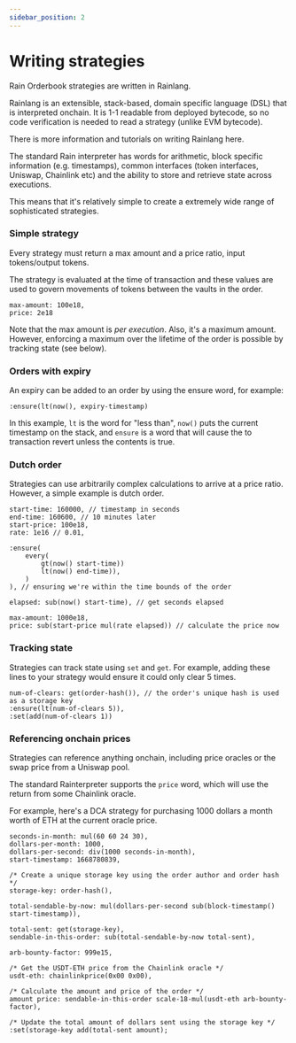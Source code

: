 ```yaml
---
sidebar_position: 2
---
```

# Writing strategies
Rain Orderbook strategies are written in Rainlang.

Rainlang is an extensible, stack-based, domain specific language (DSL) that is interpreted onchain. It is 1-1 readable from deployed bytecode, so no code verification is needed to read a strategy (unlike EVM bytecode).

There is more information and tutorials on writing Rainlang here.

The standard Rain interpreter has words for arithmetic, block specific information (e.g. timestamps), common interfaces (token interfaces, Uniswap, Chainlink etc) and the ability to store and retrieve state across executions.

This means that it's relatively simple to create a extremely wide range of sophisticated strategies.

### Simple strategy
Every strategy must return a max amount and a price ratio, input tokens/output tokens.

The strategy is evaluated at the time of transaction and these values are used to govern movements of tokens between the vaults in the order.
```
max-amount: 100e18,
price: 2e18
```
Note that the max amount is _per execution_. Also, it's a maximum amount. However, enforcing a maximum over the lifetime of the order is possible by tracking state (see below).

### Orders with expiry
An expiry can be added to an order by using the ensure word, for example:
```
:ensure(lt(now(), expiry-timestamp)
```
In this example, `lt` is the word for "less than", `now()` puts the current timestamp on the stack, and `ensure` is a word that will cause the to transaction revert unless the contents is true.

### Dutch order
Strategies can use arbitrarily complex calculations to arrive at a price ratio. However, a simple example is dutch order.
```
start-time: 160000, // timestamp in seconds
end-time: 160600, // 10 minutes later
start-price: 100e18,
rate: 1e16 // 0.01,

:ensure(
    every(
        gt(now() start-time))
        lt(now() end-time)),
    )
), // ensuring we're within the time bounds of the order

elapsed: sub(now() start-time), // get seconds elapsed

max-amount: 1000e18,
price: sub(start-price mul(rate elapsed)) // calculate the price now
```

### Tracking state
Strategies can track state using `set` and `get`. For example, adding these lines to your strategy would ensure it could only clear 5 times.
```
num-of-clears: get(order-hash()), // the order's unique hash is used as a storage key
:ensure(lt(num-of-clears 5)),
:set(add(num-of-clears 1))
```

### Referencing onchain prices
Strategies can reference anything onchain, including price oracles or the swap price from a Uniswap pool. 

The standard Rainterpreter supports the `price` word, which will use the return from some Chainlink oracle.

For example, here's a DCA strategy for purchasing 1000 dollars a month worth of ETH at the current oracle price.
```
seconds-in-month: mul(60 60 24 30),
dollars-per-month: 1000,
dollars-per-second: div(1000 seconds-in-month),
start-timestamp: 1668780839,

/* Create a unique storage key using the order author and order hash */
storage-key: order-hash(),

total-sendable-by-now: mul(dollars-per-second sub(block-timestamp() start-timestamp)),

total-sent: get(storage-key),
sendable-in-this-order: sub(total-sendable-by-now total-sent),

arb-bounty-factor: 999e15,

/* Get the USDT-ETH price from the Chainlink oracle */
usdt-eth: chainlinkprice(0x00 0x00),

/* Calculate the amount and price of the order */
amount price: sendable-in-this-order scale-18-mul(usdt-eth arb-bounty-factor),

/* Update the total amount of dollars sent using the storage key */
:set(storage-key add(total-sent amount);
```


